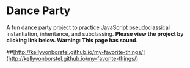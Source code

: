Dance Party
==============

A fun dance party project to practice JavaScript pseudoclassical instantiation, inheritance, and subclassing. **Please view the project by clicking link below. Warning: This page has sound.**

##[http://kellyvonborstel.github.io/my-favorite-things/](http://kellyvonborstel.github.io/my-favorite-things/)
